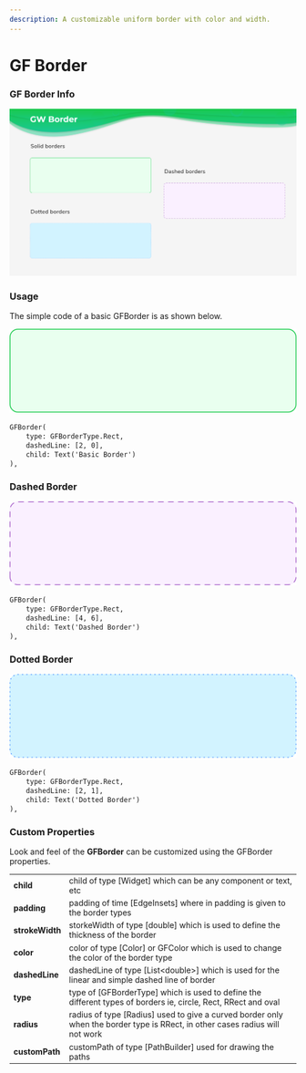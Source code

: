 ```yaml
---
description: A customizable uniform border with color and width.
---
```


# GF Border

### GF Border Info

![GF Border](../.gitbook/assets/docs-banner-borders-2x.png)

### Usage

The simple code of a basic GFBorder is as shown below.

![Basic Border](../.gitbook/assets/solid-borders-3x.png)

```text
GFBorder(
    type: GFBorderType.Rect,
    dashedLine: [2, 0],
    child: Text('Basic Border')
),
```

### Dashed Border

![Dashed Border](../.gitbook/assets/dashed-borders-3x.png)

```text
GFBorder(
    type: GFBorderType.Rect,
    dashedLine: [4, 6],
    child: Text('Dashed Border')
),
```

### Dotted Border

![Dotted Border](../.gitbook/assets/dotted-borders-3x.png)

```text
GFBorder(
    type: GFBorderType.Rect,
    dashedLine: [2, 1],
    child: Text('Dotted Border')
),
```

### Custom Properties

Look and feel of the **GFBorder** can be customized using the GFBorder properties.

|  |  |
| :--- | :--- |
| **child** | child of  type \[Widget\] which can be any component or text, etc |
| **padding** | padding of time \[EdgeInsets\] where in padding is given to the border types |
| **strokeWidth** | storkeWidth of type \[double\] which is used to define the thickness of the border |
| **color** | color of type \[Color\] or GFColor which is used to change the color of the border type |
| **dashedLine** | dashedLine of type \[List&lt;double&gt;\] which is used for the linear and simple dashed line of border |
| **type** | type of \[GFBorderType\] which is used to define the different types of borders ie, circle, Rect, RRect and oval |
| **radius** | radius of type \[Radius\] used to give a curved border only when the border type is RRect, in other cases radius will not work |
| **customPath** | customPath of type \[PathBuilder\] used for drawing the paths |



